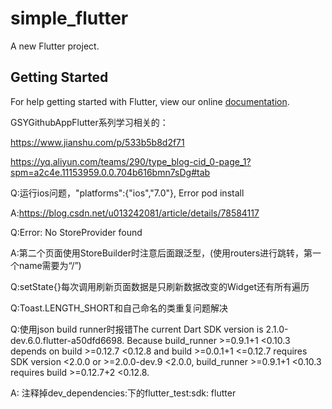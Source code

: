 # simple_flutter

A new Flutter project.

## Getting Started

For help getting started with Flutter, view our online
[documentation](https://flutter.io/).

GSYGithubAppFlutter系列学习相关的：

https://www.jianshu.com/p/533b5b8d2f71

https://yq.aliyun.com/teams/290/type_blog-cid_0-page_1?spm=a2c4e.11153959.0.0.704b616bmn7sDg#tab

Q:运行ios问题，"platforms":{"ios","7.0"}, Error pod install

A:https://blog.csdn.net/u013242081/article/details/78584117


Q:Error: No StoreProvider<dynamic> found

A:第二个页面使用StoreBuilder时注意后面跟泛型，(使用routers进行跳转，第一个name需要为“/”)

Q:setState{}每次调用刷新页面数据是只刷新数据改变的Widget还有所有遍历

Q:Toast.LENGTH_SHORT和自己命名的类重复问题解决

Q:使用json build runner时报错The current Dart SDK version is 2.1.0-dev.6.0.flutter-a50dfd6698. Because build_runner >=0.9.1+1 <0.10.3 depends on build >=0.12.7 <0.12.8 and build >=0.0.1+1 <=0.12.7 requires SDK version <2.0.0 or >=2.0.0-dev.9 <2.0.0, build_runner >=0.9.1+1 <0.10.3 requires build >=0.12.7+2 <0.12.8.

A: 注释掉dev_dependencies:下的flutter_test:sdk: flutter
